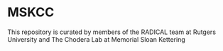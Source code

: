 # MSKCC


This repository is curated by members of the RADICAL team at Rutgers University and The Chodera Lab at Memorial Sloan Kettering
